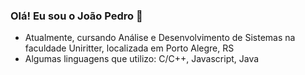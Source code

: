 ### Olá! Eu sou o João Pedro 👋

- Atualmente, cursando Análise e Desenvolvimento de Sistemas na faculdade Uniritter, localizada em Porto Alegre, RS
- Algumas linguagens que utilizo: C/C++, Javascript, Java
